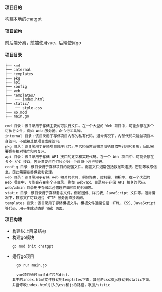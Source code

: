 #### 项目目的

构建本地的chatgpt

#### 项目架构

前后端分离，[前端](https://github.com/imzdong/chatgpt-web)使用vue，后端使用go

#### 项目目录

```text
├── cmd
├── internal
├── templates
├── pkg
├── api
├── config
├── web
├── templates/
│   └── index.html
├── static/
│   └── style.css
└── go.mod
├── main.go
```

```text
cmd 目录：该目录用于存储主要的可执行文件。在一个大型的 Web 项目中，可能会存在多个可执行文件，例如 Web 服务器、命令行工具等。
internal 目录：该目录用于存储项目内部的私有代码。通常情况下，内部代码只能被项目本身访问，不能被其他项目或库访问。
pkg 目录：该目录用于存储项目的库代码。库代码通常会被其他项目或库引用和复用，因此需要保持相对独立和可复用。
api 目录：该目录用于存储 API 接口的定义和实现代码。在一个 Web 项目中，可能会存在多个 API 接口，因此需要将它们独立到一个目录中进行管理。
config 目录：该目录用于存储项目的配置文件。配置文件通常包括数据库连接、密钥等敏感信息，因此需要妥善保管和管理。
web 目录：该目录用于存储 Web 相关的代码，例如路由、控制器、模板等。在一个大型的 Web 项目中，可能会存在多个子目录，例如 web/api 目录用于存储 API 相关的代码，web/admin 目录用于存储后台管理界面相关的代码等。
static 目录：该目录用于存储静态文件，例如图像、样式表、JavaScript 文件等。通常情况下，静态文件可以通过 HTTP 服务器直接访问。
templates 目录：该目录用于存储模板文件。模板文件通常包括 HTML、CSS、JavaScript 等代码，用于生成动态的 Web 页面。
```

#### 项目构建
* 构建以上目录结构
* 构建go模块
    ```shell
    go mod init chatgpt
    ```
* 运行go项目
  ```shell
    go run main.go
  ```
  ```text
    vue项目通过build打包的dist。
  其中的index.html文件移动到templates下面，其他的css和js移动到static下面。
  并且修改index.html引入的css和js的路径，添加/static
``` 